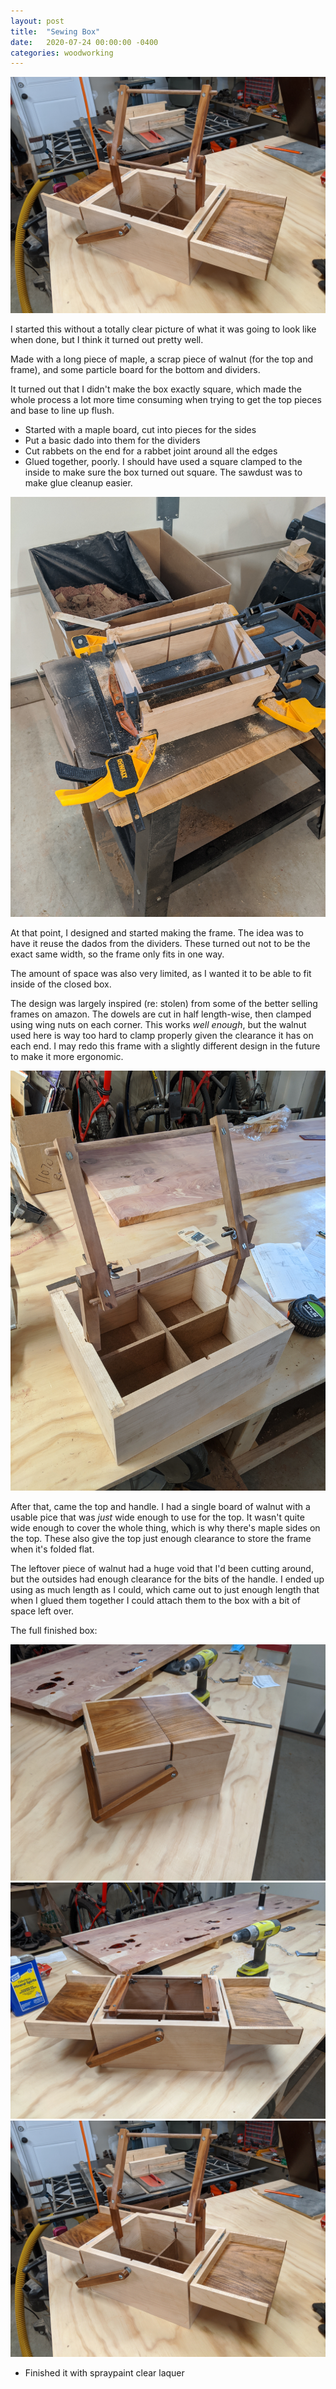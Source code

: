 ```yaml
---
layout: post
title:  "Sewing Box"
date:   2020-07-24 00:00:00 -0400
categories: woodworking
---
```


![](/static/posts/sewing_box/finished_set_up.jpg)

I started this without a totally clear picture of what it was going to look
like when done, but I think it turned out pretty well.

Made with a long piece of maple, a scrap piece of walnut (for the top and
frame), and some particle board for the bottom and dividers.

It turned out that I didn't make the box exactly square, which made the whole
process a lot more time consuming when trying to get the top pieces and base to
line up flush.

* Started with a maple board, cut into pieces for the sides
* Put a basic dado into them for the dividers
* Cut rabbets on the end for a rabbet joint around all the edges
* Glued together, poorly. I should have used a square clamped to the inside to
  make sure the box turned out square. The sawdust was to make glue cleanup
  easier.

![](/static/posts/sewing_box/gluing_sides_together.jpg)

At that point, I designed and started making the frame. The idea was to have
it reuse the dados from the dividers. These turned out not to be the exact
same width, so the frame only fits in one way.

The amount of space was also very limited, as I wanted it to be able to fit
inside of the closed box.

The design was largely inspired (re: stolen) from some of the better selling
frames on amazon. The dowels are cut in half length-wise, then clamped using
wing nuts on each corner. This works _well enough_, but the walnut used here is
way too hard to clamp properly given the clearance it has on each end. I may
redo this frame with a slightly different design in the future to make it more
ergonomic.

![](/static/posts/sewing_box/unfinished_with_stand.jpg)

After that, came the top and handle. I had a single board of walnut with a
usable pice that was _just_ wide enough to use for the top. It wasn't quite
wide enough to cover the whole thing, which is why there's maple sides on the
top. These also give the top just enough clearance to store the frame when it's
folded flat.

The leftover piece of walnut had a huge void that I'd been cutting around, but
the outsides had enough clearance for the bits of the handle. I ended up using
as much length as I could, which came out to just enough length that when I
glued them together I could attach them to the box with a bit of space left
over.

The full finished box:

![](/static/posts/sewing_box/finished_close.jpg)
![](/static/posts/sewing_box/finished_collapsed.jpg)
![](/static/posts/sewing_box/finished_set_up.jpg)








* Finished it with spraypaint clear laquer



